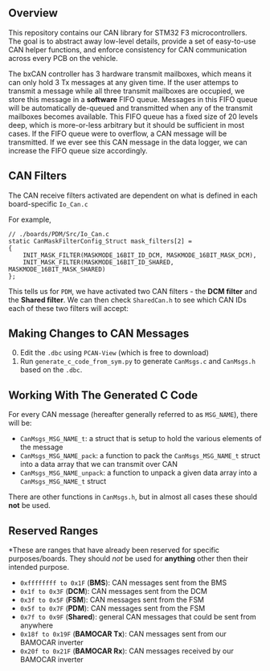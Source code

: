 ## Overview
This repository contains our CAN library for STM32 F3 microcontrollers. The goal is to abstract away low-level details, provide a set of easy-to-use CAN helper functions, and enforce consistency for CAN communication across every PCB on the vehicle.

The bxCAN controller has 3 hardware transmit mailboxes, which means it can only hold 3 Tx messages at any given time. If the user attemps to transmit a message while all three transmit
mailboxes are occupied, we store this message in a **software** FIFO queue. Messages in this FIFO queue will be automatically de-queued and transmitted when any of the transmit mailboxes 
becomes available. This FIFO queue has a fixed size of 20 levels deep, which is more-or-less arbitrary but it should be sufficient in most cases. If the FIFO queue were to overflow, a CAN 
message will be transmitted. If we ever see this CAN message in the data logger, we can increase the FIFO queue size accordingly.

## CAN Filters
The CAN receive filters activated are dependent on what is defined in each board-specific `Io_Can.c`

For example,
```
// ./boards/PDM/Src/Io_Can.c
static CanMaskFilterConfig_Struct mask_filters[2] =
{
    INIT_MASK_FILTER(MASKMODE_16BIT_ID_DCM, MASKMODE_16BIT_MASK_DCM),
    INIT_MASK_FILTER(MASKMODE_16BIT_ID_SHARED, MASKMODE_16BIT_MASK_SHARED)
};
```

This tells us for `PDM`, we have activated two CAN filters - the **DCM filter** and the **Shared filter**. We can then check `SharedCan.h` to see which CAN IDs each of these two filters will accept:

## Making Changes to CAN Messages
0. Edit the `.dbc` using `PCAN-View` (which is free to download)
0. Run `generate_c_code_from_sym.py` to generate `CanMsgs.c` and `CanMsgs.h` based on the `.dbc`.

## Working With The Generated C Code
For every CAN message (hereafter generally referred to as `MSG_NAME`), there will be:
- `CanMsgs_MSG_NAME_t`: a struct that is setup to hold the various elements of the message
- `CanMsgs_MSG_NAME_pack`: a function to pack the `CanMsgs_MSG_NAME_t` struct into a data array that we can transmit over CAN  
- `CanMsgs_MSG_NAME_unpack`: a function to unpack a given data array into a `CanMsgs_MSG_NAME_t` struct 

There are other functions in `CanMsgs.h`, but in almost all cases these should **not** be used.

## Reserved Ranges
*These are ranges that have already been reserved for specific purposes/boards. They should _not_ be used for **anything** other then their intended purpose.
- `0xffffffff to 0x1F` (**BMS**): CAN messages sent from the BMS
- `0x1f to 0x3F` (**DCM**): CAN messages sent from the DCM
- `0x3f to 0x5F` (**FSM**): CAN messages sent from the FSM
- `0x5f to 0x7F` (**PDM**): CAN messages sent from the FSM
- `0x7f to 0x9F` (**Shared**): general CAN messages that could be sent from anywhere
- `0x18f to 0x19F` (**BAMOCAR Tx**): CAN messages sent from our BAMOCAR inverter 
- `0x20f to 0x21F` (**BAMOCAR Rx**): CAN messages received by our BAMOCAR inverter
